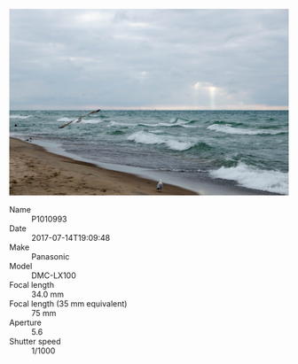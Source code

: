 [![P1010993](/photos/hd/P1010993.jpg)](/photos/full/P1010993.jpg?raw=true)

<dl>
  <dt>Name</dt>
  <dd>P1010993</dd>
  <dt>Date</dt>
  <dd>2017-07-14T19:09:48</dd>
  <dt>Make</dt>
  <dd>Panasonic</dd>
  <dt>Model</dt>
  <dd>DMC-LX100</dd>
  <dt>Focal length</dt>
  <dd>34.0 mm</dd>
  <dt>Focal length (35 mm equivalent)</dt>
  <dd>75 mm</dd>
  <dt>Aperture</dt>
  <dd>5.6</dd>
  <dt>Shutter speed</dt>
  <dd>1/1000</dd>
</dl>
